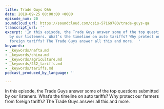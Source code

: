 ```yaml
---
title: Trade Guys Q&A
date: 2018-09-25 00:00:00 +0000
episode_num: 20
soundcloud_url: https://soundcloud.com/csis-57169780/trade-guys-qa
transcript_url: ''
excerpt: 'In this episode, the Trade Guys answer some of the top questions submitted
  by our listeners. What’s the timeline on auto tariffs? Why protect our farmers from
  foreign tariffs? The Trade Guys answer all this and more.  '
keywords:
- _keywords/nafta.md
- _keywords/china.md
- _keywords/agriculture.md
- _keywords/232_tariffs.md
- _keywords/tariffs.md
podcast_produced_by_language: ''

---
```

In this episode, the Trade Guys answer some of the top questions submitted by our listeners. What’s the timeline on auto tariffs? Why protect our farmers from foreign tariffs? The Trade Guys answer all this and more.  